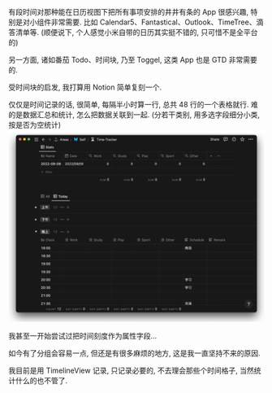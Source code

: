 有段时间对那种能在日历视图下把所有事项安排的井井有条的 App 很感兴趣, 特别是对小组件非常需要.
比如 Calendar5、Fantastical、Outlook、TimeTree、滴答清单等. (顺便说下, 个人感觉小米自带的日历其实挺不错的, 只可惜不是全平台的)

另一方面, 诸如番茄 Todo、时间块, 乃至 Toggel, 这类 App 也是 GTD 非常需要的.

受时间块的启发, 我打算用 Notion 简单复刻一个.

仅仅是时间记录的话, 很简单, 每隔半小时算一行, 总共 48 行的一个表格就行.
难的是数据汇总和统计, 怎么把数据关联到一起.
(分若干类别, 用多选字段细分小类, 按是否为空统计)
![](../../resources/attachments/(尝试)用%20Notion%20做时间追踪-20220928.png)

我甚至一开始尝试过把时间刻度作为属性字段...

如今有了分组会容易一点, 但还是有很多麻烦的地方, 这是我一直坚持不来的原因.

我目前是用 TimelineView 记录, 只记录必要的, 不去理会那些个时间格子, 当然统计什么的也不管了.